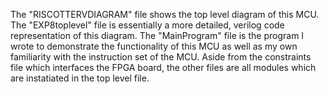 The "RISCOTTERVDIAGRAM" file shows the top level diagram of this MCU. The "EXP8toplevel" file is essentially a more detailed, verilog code representation of this diagram. 
The "MainProgram" file is the program I wrote to demonstrate the functionality of this MCU as well as my own familiarity with the instruction set of the MCU. 
Aside from the constraints file which interfaces the FPGA board, the other files are all modules which are instatiated in the top level file. 
